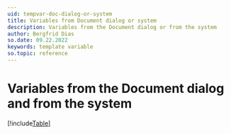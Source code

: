 ```yaml
---
uid: tempvar-doc-dialog-or-system
title: Variables from Document dialog or system
description: Variables from the Document dialog or from the system
author: Bergfrid Dias
so.date: 09.22.2022
keywords: template variable
so.topic: reference
---
```


# Variables from the Document dialog and from the system

[!include[Table](../../../../../common/includes/variable/table-doc-and-system.md)]

